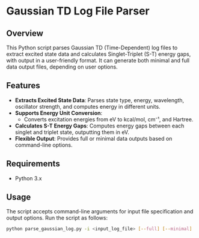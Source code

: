 # Gaussian TD Log File Parser

## Overview
This Python script parses Gaussian TD (Time-Dependent) log files to extract excited state data and calculates Singlet-Triplet (S-T) energy gaps, with output in a user-friendly format. It can generate both minimal and full data output files, depending on user options.

## Features
- **Extracts Excited State Data**: Parses state type, energy, wavelength, oscillator strength, and computes energy in different units.
- **Supports Energy Unit Conversion**:
  - Converts excitation energies from eV to kcal/mol, cm⁻¹, and Hartree.
- **Calculates S-T Energy Gaps**: Computes energy gaps between each singlet and triplet state, outputting them in eV.
- **Flexible Output**: Provides full or minimal data outputs based on command-line options.

## Requirements
- Python 3.x

## Usage
The script accepts command-line arguments for input file specification and output options. Run the script as follows:

```bash
python parse_gaussian_log.py -i <input_log_file> [--full] [--minimal]

